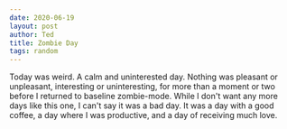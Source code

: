 ```yaml
---
date: 2020-06-19
layout: post
author: Ted
title: Zombie Day
tags: random
---
```

Today was weird. A calm and uninterested day. Nothing was pleasant or unpleasant, interesting or uninteresting, for more than a moment or two before I returned to baseline zombie-mode.
While I don't want any more days like this one, I can't say it was a bad day. It was a day with a good coffee, a day where I was productive, and a day of receiving much love. 
